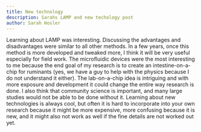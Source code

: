 ```yaml
---
title: New technology
description: Sarahs LAMP and new techology post
author: Sarah Hosler
---
```




Learning about LAMP was interesting. Discussing the advantages and disadvantages were similar to all other methods. In a few years, once this method is more developed and tweaked more, I think it will be very useful especially for field work. The microfluidic devices were the most interesting to me because the end goal of my research is to create an intestine-on-a-chip for ruminants (yes, we have a guy to help with the physics because I do not understand it either). The lab-on-a-chip idea is intriguing and with more exposure and development it could change the entire way research is done. I also think that community science is important, and many large studies would not be able to be done without it. Learning about new technologies is always cool, but often it is hard to incorporate into your own research because it might be more expensive, more confusing because it is new, and it might also not work as well if the fine details are not worked out yet.